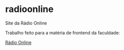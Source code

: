 # radioonline

Site da Rádio Online

Trabalho feito para a matéria de frontend da faculdade:

<a href="https://geraldoblc.github.io/radioonline/index.html">Rádio Online</a>